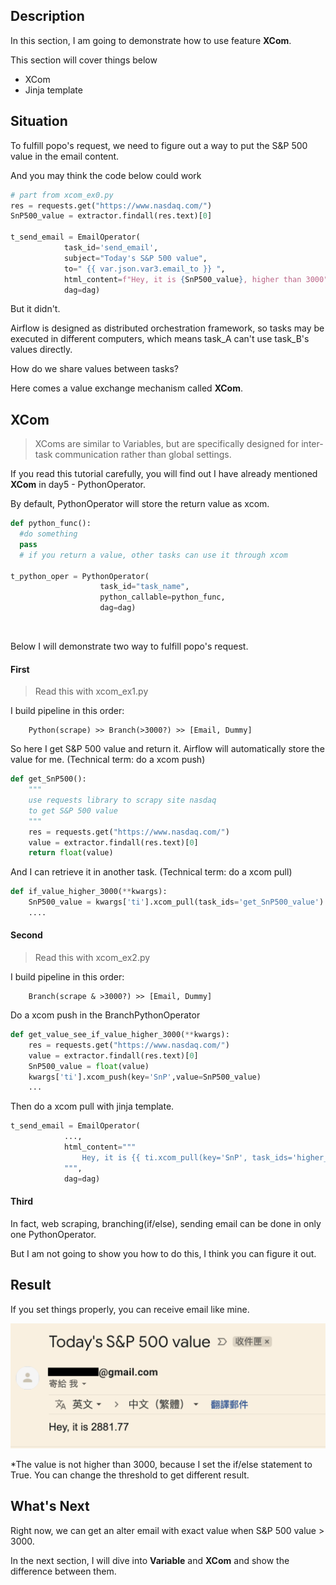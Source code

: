 Description
------------
In this section, I am going to demonstrate how to use feature **XCom**.

This section will cover things below
- XCom
- Jinja template


Situation
------------
To fulfill popo's request, we need to figure out a way to put the S&P 500 value in the email content.
<br>


And you may think the code below could work

```python
# part from xcom_ex0.py
res = requests.get("https://www.nasdaq.com/")
SnP500_value = extractor.findall(res.text)[0]

t_send_email = EmailOperator(
            task_id='send_email',
            subject="Today's S&P 500 value",
            to=" {{ var.json.var3.email_to }} ",
            html_content=f"Hey, it is {SnP500_value}, higher than 3000",
            dag=dag)
```
But it didn't.

Airflow is designed as distributed orchestration framework, so tasks may be executed in different computers, which means task_A can't use task_B's values directly.

How do we share values between tasks?

Here comes a value exchange mechanism called **XCom**.

XCom
------------
>   XComs are similar to Variables, but are specifically designed for inter-task communication rather than global settings.

If you read this tutorial carefully, you will find out I have already mentioned **XCom** in day5 - PythonOperator.

By default, PythonOperator will store the return value as xcom.
```python
def python_func():
  #do something
  pass
  # if you return a value, other tasks can use it through xcom

t_python_oper = PythonOperator(
                    task_id="task_name",
                    python_callable=python_func,
                    dag=dag)
```


<br>

Below I will demonstrate two way to fulfill popo's request.


#### First
> Read this with xcom_ex1.py

 I build pipeline in this order:

        Python(scrape) >> Branch(>3000?) >> [Email, Dummy]

So here I get S&P 500 value and return it. Airflow will automatically store the value for me. (Technical term: do a xcom push)
```python
def get_SnP500():
    """
    use requests library to scrapy site nasdaq
    to get S&P 500 value
    """
    res = requests.get("https://www.nasdaq.com/")
    value = extractor.findall(res.text)[0]
    return float(value)
```

And I can retrieve it in another task. (Technical term: do a xcom pull)

```python
def if_value_higher_3000(**kwargs):
    SnP500_value = kwargs['ti'].xcom_pull(task_ids='get_SnP500_value')
    ....
```

#### Second
> Read this with xcom_ex2.py

I build pipeline in this order:

        Branch(scrape & >3000?) >> [Email, Dummy]


Do a xcom push in the BranchPythonOperator
```python
def get_value_see_if_value_higher_3000(**kwargs):
    res = requests.get("https://www.nasdaq.com/")
    value = extractor.findall(res.text)[0]
    SnP500_value = float(value)
    kwargs['ti'].xcom_push(key='SnP',value=SnP500_value)
    ...
```

Then do a xcom pull with jinja template.

```python
t_send_email = EmailOperator(
            ...,
            html_content="""
                Hey, it is {{ ti.xcom_pull(key='SnP', task_ids='higher_3000') }}
            """,
            dag=dag)
```

#### Third
In fact, web scraping, branching(if/else), sending email can be done in only one PythonOperator.

But I am not going to show you how to do this, I think you can figure it out.


Result
------------
If you set things properly, you can receive email like mine.

![img](imgs/xcom.png)

*The value is not higher than 3000, because I set the if/else statement to True. You can change the threshold to get different result.

What's Next
------------
Right now, we can get an alter email with exact value when S&P 500 value > 3000.

In the next section, I will dive into **Variable** and **XCom** and show the difference between them.
